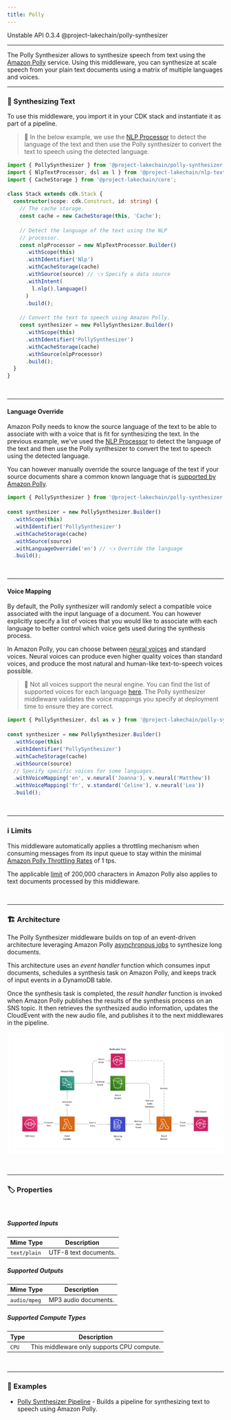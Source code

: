 ```yaml
---
title: Polly
---
```


<span title="Label: Pro" data-view-component="true" class="Label Label--api text-uppercase">
  Unstable API
</span>
<span title="Label: Pro" data-view-component="true" class="Label Label--version text-uppercase">
  0.3.4
</span>
<span title="Label: Pro" data-view-component="true" class="Label Label--package">
  @project-lakechain/polly-synthesizer
</span>
<br>

---

The Polly Synthesizer allows to synthesize speech from text using the [Amazon Polly](https://aws.amazon.com/polly/) service. Using this middleware, you can synthesize at scale speech from your plain text documents using a matrix of multiple languages and voices.

---

### 📝 Synthesizing Text

To use this middleware, you import it in your CDK stack and instantiate it as part of a pipeline.

> 💁 In the below example, we use the [NLP Processor](/project-lakechain/text-processing/nlp-text-processor) to detect the language of the text and then use the Polly synthesizer to convert the text to speech using the detected language.

```typescript
import { PollySynthesizer } from '@project-lakechain/polly-synthesizer';
import { NlpTextProcessor, dsl as l } from '@project-lakechain/nlp-text-processor';
import { CacheStorage } from '@project-lakechain/core';

class Stack extends cdk.Stack {
  constructor(scope: cdk.Construct, id: string) {
    // The cache storage.
    const cache = new CacheStorage(this, 'Cache');
    
    // Detect the language of the text using the NLP
    // processor.
    const nlpProcessor = new NlpTextProcessor.Builder()
      .withScope(this)
      .withIdentifier('Nlp')
      .withCacheStorage(cache)
      .withSource(source) // 👈 Specify a data source
      .withIntent(
        l.nlp().language()
      )
      .build();

    // Convert the text to speech using Amazon Polly.
    const synthesizer = new PollySynthesizer.Builder()
      .withScope(this)
      .withIdentifier('PollySynthesizer')
      .withCacheStorage(cache)
      .withSource(nlpProcessor)
      .build();
  }
}
```

<br>

---

#### Language Override

Amazon Polly needs to know the source language of the text to be able to associate with with a voice that is fit for synthesizing the text. In the previous example, we've used the [NLP Processor](/project-lakechain/text-processing/nlp-text-processor) to detect the language of the text and then use the Polly synthesizer to convert the text to speech using the detected language.

You can however manually override the source language of the text if your source documents share a common known language that is [supported by Amazon Polly](https://docs.aws.amazon.com/polly/latest/dg/SupportedLanguage.html).

```typescript
import { PollySynthesizer } from '@project-lakechain/polly-synthesizer';

const synthesizer = new PollySynthesizer.Builder()
  .withScope(this)
  .withIdentifier('PollySynthesizer')
  .withCacheStorage(cache)
  .withSource(source)
  .withLanguageOverride('en') // 👈 Override the language
  .build();
```

<br>

---

#### Voice Mapping

By default, the Polly synthesizer will randomly select a compatible voice associated with the input language of a document. You can however explicitly specify a list of voices that you would like to associate with each language to better control which voice gets used during the synthesis process.

In Amazon Polly, you can choose between [neural voices](https://docs.aws.amazon.com/polly/latest/dg/ntts-voices-main.html) and standard voices. Neural voices can produce even higher quality voices than standard voices, and produce the most natural and human-like text-to-speech voices possible.

> 💁 Not all voices support the neural engine. You can find the list of supported voices for each language [here](https://docs.aws.amazon.com/polly/latest/dg/voicelist.html). The Polly synthesizer middleware validates the voice mappings you specify at deployment time to ensure they are correct.

```typescript
import { PollySynthesizer, dsl as v } from '@project-lakechain/polly-synthesizer';

const synthesizer = new PollySynthesizer.Builder()
  .withScope(this)
  .withIdentifier('PollySynthesizer')
  .withCacheStorage(cache)
  .withSource(source)
  // Specify specific voices for some languages.
  .withVoiceMapping('en', v.neural('Joanna'), v.neural('Matthew'))
  .withVoiceMapping('fr', v.standard('Celine'), v.neural('Lea'))
  .build();
```

<br>

---

### ℹ️ Limits

This middleware automatically applies a throttling mechanism when consuming messages from its input queue to stay within the minimal [Amazon Polly Throttling Rates](https://docs.aws.amazon.com/polly/latest/dg/limits.html) of 1 tps.

The applicable [limit](https://docs.aws.amazon.com/polly/latest/dg/limits.html) of 200,000 characters in Amazon Polly also applies to text documents processed by this middleware.

<br>

---

### 🏗️ Architecture

The Polly Synthesizer middleware builds on top of an event-driven architecture leveraging Amazon Polly [asynchronous jobs](https://docs.aws.amazon.com/polly/latest/dg/asynchronous.html) to synthesize long documents.

This architecture uses an *event handler* function which consumes input documents, schedules a synthesis task on Amazon Polly, and keeps track of input events in a DynamoDB table.

Once the synthesis task is completed, the *result handler* function is invoked when Amazon Polly publishes the results of the synthesis process on an SNS topic. It then retrieves the synthesized audio information, updates the CloudEvent with the new audio file, and publishes it to the next middlewares in the pipeline.

![Polly Synthesizer Architecture](../../../assets/polly-synthesizer-architecture.png)

<br>

---

### 🏷️ Properties

<br>

##### Supported Inputs

|  Mime Type  | Description |
| ----------- | ----------- |
| `text/plain` | UTF-8 text documents. |

##### Supported Outputs

|  Mime Type  | Description |
| ----------- | ----------- |
| `audio/mpeg` | MP3 audio documents. |

##### Supported Compute Types

| Type  | Description |
| ----- | ----------- |
| `CPU` | This middleware only supports CPU compute. |

<br>

---

### 📖 Examples

- [Polly Synthesizer Pipeline](https://github.com/awslabs/project-lakechain/tree/main/examples/simple-pipelines/text-to-speech-pipelines/polly-synthesizer) - Builds a pipeline for synthesizing text to speech using Amazon Polly.
